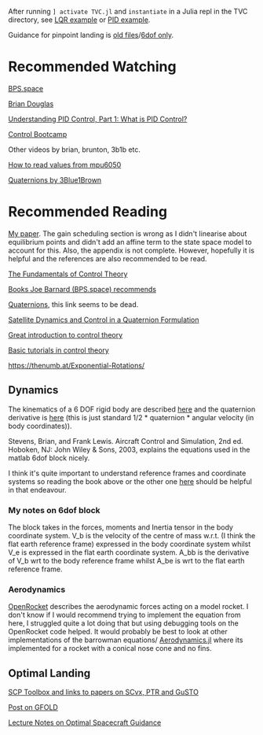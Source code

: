 After running `] activate TVC.jl` and `instantiate` in a Julia repl in the TVC directory, see [LQR example](TVC.jl/Examples/LQR.jl) or [PID example](TVC.jl/Examples/PID.jl).

Guidance for pinpoint landing is [old files](Guidance/README.md)/[6dof only](TVC.jl/src/Guidance).

# Recommended Watching

[BPS.space](https://www.youtube.com/channel/UCILl8ozWuxnFYXIe2svjHhg)

[Brian Douglas](https://www.youtube.com/user/ControlLectures/videos)

[Understanding PID Control, Part 1: What is PID Control?](https://youtu.be/wkfEZmsQqiA)

[Control Bootcamp](https://www.youtube.com/playlist?list=PLMrJAkhIeNNR20Mz-VpzgfQs5zrYi085m)

Other videos by brian, brunton, 3b1b etc.

[How to read values from mpu6050](https://www.youtube.com/watch?v=ImctYI8hgq4)

[Quaternions by 3Blue1Brown](https://www.youtube.com/watch?v=d4EgbgTm0Bg)

# Recommended Reading

[My paper](Paper/Paper.pdf). The gain scheduling section is wrong as I didn't linearise about equilibrium points and didn't add an affine term to the state space model to account for this. Also, the appendix is not complete. However, hopefully it is helpful and the references are also recommended to be read.

[The Fundamentals of Control Theory](https://www.patreon.com/posts/book-is-now-free-28313078)

[Books Joe Barnard (BPS.space) recommends](https://www.youtube.com/watch?v=BcKL4M5Xod)

[Quaternions](https://folk.uio.no/jeanra/Informatics/QuaternionsAndIMUs.html), this link seems to be dead.

[Satellite Dynamics and Control in a Quaternion
Formulation](https://orbit.dtu.dk/files/98594729/Satdyn_mb_2010f.pdf)

[Great introduction to control theory](https://controls-in-frc.link)

[Basic tutorials in control theory](https://ctms.engin.umich.edu/CTMS/index.php?aux=Home)

https://thenumb.at/Exponential-Rotations/

## Dynamics

The kinematics of a 6 DOF rigid body are described [here](https://mathworks.com/help/aeroblks/6dofeulerangles.html#mw_2f302a65-767b-4836-81d3-8d9423421b84) and the quaternion derivative is [here](https://mathworks.com/help/aeroblks/customvariablemass6dofquaternion.html) (this is just standard 1/2 * quaternion * angular velocity (in body coordinates)).

Stevens, Brian, and Frank Lewis. Aircraft Control and Simulation, 2nd ed. Hoboken, NJ: John Wiley & Sons, 2003, explains the equations used in the matlab 6dof block nicely.

I think it's quite important to understand reference frames and coordinate systems so reading the book above or the other one [here](https://mathworks.com/help/aeroblks/6dofeulerangles.html#References) should be helpful in that endeavour.

### My notes on 6dof block

The block takes in the forces, moments and Inertia tensor in the body coordinate system.
V_b is the velocity of the centre of mass w.r.t. (I think the flat earth reference frame) expressed in the body coordinate system whilst V_e is expressed in the flat earth coordinate system.
A_bb is the derivative of V_b wrt to the body reference frame whilst A_be is wrt to the flat earth reference frame. 

### Aerodynamics

[OpenRocket](https://github.com/openrocket/openrocket/releases/download/Development_of_an_Open_Source_model_rocket_simulation-thesis-v20090520/Development_of_an_Open_Source_model_rocket_simulation-thesis-v20090520.pdf) describes the aerodynamic forces acting on a model rocket. 
I don't know if I would recommend trying to implement the equation from here, I struggled quite a lot doing that but using debugging tools on the OpenRocket code helped.
It would probably be best to look at other implementations of the barrowman equations/ [Aerodynamics.jl](TVC.jl/src/Utils/Aerodynamics.jl) where its implemented for a rocket with a conical nose cone and no fins.

## Optimal Landing

[SCP Toolbox and links to papers on SCvx, PTR and GuSTO](https://www.malyuta.name/optimization/tooling/2021/07/15/scp-tutorial.html)

[Post on GFOLD](https://tealquaternion.netlify.app/post/gfold-2007/)

[Lecture Notes on Optimal Spacecraft Guidance](https://profmattharris.files.wordpress.com/2022/05/osg_v02.pdf)